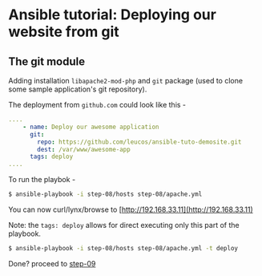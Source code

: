 # Ansible tutorial: Deploying our website from git

## The git module

Adding installation `libapache2-mod-php` and `git` package
(used to clone some sample application's git repository).

The deployment from `github.com` could look like this - 

```yaml
....
    - name: Deploy our awesome application
      git:
        repo: https://github.com/leucos/ansible-tuto-demosite.git
        dest: /var/www/awesome-app
      tags: deploy
....
```

To run the playbok - 

```bash
$ ansible-playbook -i step-08/hosts step-08/apache.yml
```

You can now curl/lynx/browse to [http://192.168.33.11](http://192.168.33.11)

Note: the `tags: deploy` allows for direct executing only this part of the playbook.

```bash
$ ansible-playbook -i step-08/hosts step-08/apache.yml -t deploy
```

Done? proceed to [step-09](./step-09/README.md)